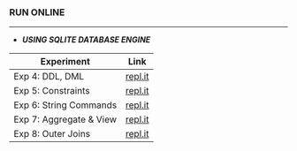 ### RUN ONLINE

------------

* ***USING SQLITE DATABASE ENGINE***

| Experiment             | Link                                                           |
| ---------------------- | -------------------------------------------------------------- |
| Exp 4: DDL, DML        | [repl.it](https://repl.it/@VaibhavSingh4/exp4-ddl-dmlcommands) |
| Exp 5: Constraints     | [repl.it](https://repl.it/@VaibhavSingh4/exp5-constraints)     |
| Exp 6: String Commands | [repl.it](https://repl.it/@VaibhavSingh4/exp6-string)          |
| Exp 7: Aggregate & View| [repl.it](https://repl.it/@VaibhavSingh4/exp-aggregate-and-views)|
| Exp 8: Outer Joins| [repl.it](https://repl.it/@VaibhavSingh4/exp-8-joins)|
